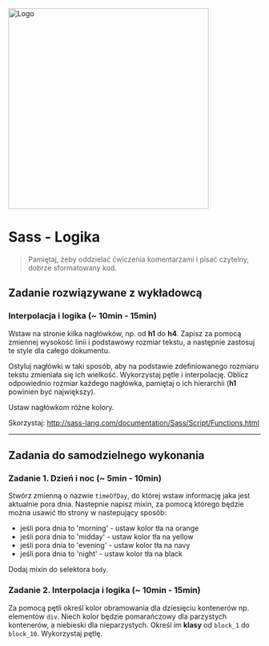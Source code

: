 <img alt="Logo" src="http://coderslab.pl/svg/logo-coderslab.svg" width="400">

# Sass - Logika

> Pamiętaj, żeby oddzielać ćwiczenia komentarzami i pisać czytelny, dobrze sformatowany kod.

## Zadanie rozwiązywane z wykładowcą

### Interpolacja i logika (~ 10min - 15min)

Wstaw na stronie kilka nagłówków, np. od **h1** do **h4**. Zapisz za pomocą zmiennej wysokość linii i podstawowy rozmiar tekstu, a następnie zastosuj te style dla całego dokumentu.

Ostyluj nagłówki w taki sposób, aby na podstawie zdefiniowanego rozmiaru tekstu zmieniała się ich wielkość. Wykorzystaj pętle i interpolację.
Oblicz odpowiednio rozmiar każdego nagłówka, pamiętaj o ich hierarchii (**h1** powinien być największy).

Ustaw nagłówkom różne kolory.

Skorzystaj: http://sass-lang.com/documentation/Sass/Script/Functions.html

-------------------------------------------------------------------------------
## Zadania do samodzielnego wykonania

### Zadanie 1. Dzień i noc (~ 5min - 10min)

Stwórz zmienną o nazwie `timeOfDay`, do której wstaw informację jaka jest aktualnie pora dnia.
Nastepnie napisz mixin, za pomocą którego będzie można usawić tło strony w nastepujący sposób:
- jeśli pora dnia to 'morning' - ustaw kolor tła na orange
- jeśli pora dnia to 'midday' - ustaw kolor tła na yellow
- jeśli pora dnia to 'evening' - ustaw kolor tła na navy
- jeśli pora dnia to 'night' - ustaw kolor tła na black

Dodaj mixin do selektora `body`.

### Zadanie 2. Interpolacja i logika (~ 10min - 15min)

Za pomocą pętli określ kolor obramowania dla dziesięciu kontenerów np. elementów `div`. Niech kolor będzie pomarańczowy dla parzystych kontenerów, a niebieski dla nieparzystych.
Określ im **klasy** od ```block_1``` do ```block_10```. Wykorzystaj pętlę.
